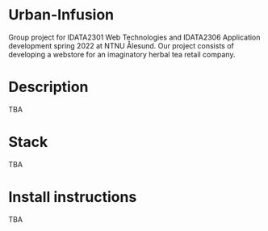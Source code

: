# Urban-Infusion
Group project for IDATA2301 Web Technologies and IDATA2306 Application development spring 2022 at NTNU Ålesund.
Our project consists of developing a webstore for an imaginatory herbal tea retail company.

# Description
TBA

# Stack
TBA

# Install instructions
TBA
